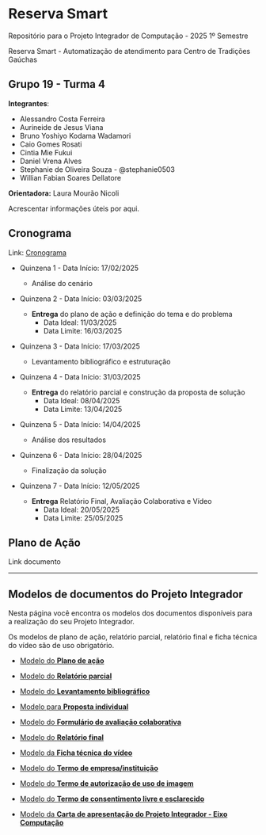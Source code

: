 # Reserva Smart
Repositório para o Projeto Integrador de Computação - 2025 1º Semestre

Reserva Smart - Automatização de atendimento para Centro de Tradições Gaúchas


## Grupo 19 - Turma 4

**Integrantes**: 
  - Alessandro Costa Ferreira
  - Aurineide de Jesus Viana
  - Bruno Yoshiyo Kodama Wadamori
  - Caio Gomes Rosati
  - Cintia Mie Fukui
  - Daniel Vrena Alves
  - Stephanie de Oliveira Souza - @stephanie0503
  - Willian Fabian Soares Dellatore

**Orientadora:** Laura Mourão Nicoli 

Acrescentar informações úteis por aqui.

## Cronograma
Link: [Cronograma](https://assets.univesp.br/Proj_Integrador/2025-1S/Calendario_PI.pdf)

- Quinzena 1 - Data Início: 17/02/2025 
	- Análise do cenário
	
- Quinzena 2 - Data Início: 03/03/2025 
	- **Entrega** do plano de ação e definição do tema e do problema
		- Data Ideal: 11/03/2025
		- Data Limite: 16/03/2025
		
- Quinzena 3 - Data Início: 17/03/2025 
	- Levantamento bibliográfico e estruturação
	
- Quinzena 4 - Data Início: 31/03/2025 
	- **Entrega** do relatório parcial e construção da proposta de solução
		- Data Ideal: 08/04/2025
		- Data Limite: 13/04/2025
	
- Quinzena 5 - Data Início: 14/04/2025 
	- Análise dos resultados
	
- Quinzena 6  - Data Início: 28/04/2025 
	- Finalização da solução
	
- Quinzena 7 - Data Início: 12/05/2025  
	- **Entrega**  Relatório Final, Avaliação Colaborativa e Vídeo 
		- Data Ideal: 20/05/2025  
		- Data Limite: 25/05/2025
 

## Plano de Ação
Link documento





---

## Modelos de documentos do Projeto Integrador

Nesta página você encontra os modelos dos documentos disponíveis para a realização do seu Projeto Integrador.

Os modelos de plano de ação, relatório parcial, relatório final e ficha técnica do vídeo são de uso obrigatório.

- [Modelo do **Plano de ação**](https://assets.univesp.br/Proj_Integrador/2025-1S/Modelo-Plano_de_Acao.docx)
    
- [Modelo do **Relatório parcial**](https://assets.univesp.br/Proj_Integrador/2025-1S/Modelo_-_Relatorio_Parcial.docx)
    
- [Modelo do **Levantamento bibliográfico**](https://assets.univesp.br/Proj_Integrador/2025-1S/Levantamento%20bibliogr%C3%A1fico%20.docx)
    
- [Modelo para **Proposta individual**](https://assets.univesp.br/Proj_Integrador/2025-1S/Modelo%20de%20proposta%20individual.docx)
    
- [Modelo do **Formulário de avaliação colaborativa**](https://assets.univesp.br/Proj_Integrador/2025-1S/Modelo_Avaliacao_Colaborativa.docx)
    
- [Modelo do **Relatório final**](https://assets.univesp.br/Proj_Integrador/2025-1S/Modelo_Relatorio_Final.docx)
    
- [Modelo da **Ficha técnica do vídeo**](https://assets.univesp.br/Proj_Integrador/2025-1S/Modelo-Ficha_Tecnica_do_video.docx)
    
- [Modelo do **Termo de empresa/instituição**](https://assets.univesp.br/Proj_Integrador/2025-1S/Modelo-Termo_de_autorizacao_da_empresa.docx)
    
- [Modelo do **Termo de autorização de uso de imagem**](https://assets.univesp.br/Proj_Integrador/2025-1S/Modelo_Termo_de_autorizacao_de_uso_de_imagem.docx)
    
- [Modelo do **Termo de consentimento livre e esclarecido**](https://assets.univesp.br/Proj_Integrador/2025-1S/Modelo-Termo_de_Consentimento_Livre_e_Esclarecido.docx)
    
- [Modelo da **Carta de apresentação do Projeto Integrador - Eixo Computação**](https://assets.univesp.br/Proj_Integrador/2025-1S/Modelo_Carta-Apresentacao_PI_Computacao.docx)
    

